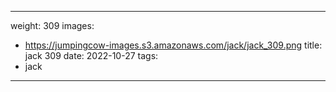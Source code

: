 
---
weight: 309
images:
- https://jumpingcow-images.s3.amazonaws.com/jack/jack_309.png
title: jack 309
date: 2022-10-27
tags:
- jack
---
